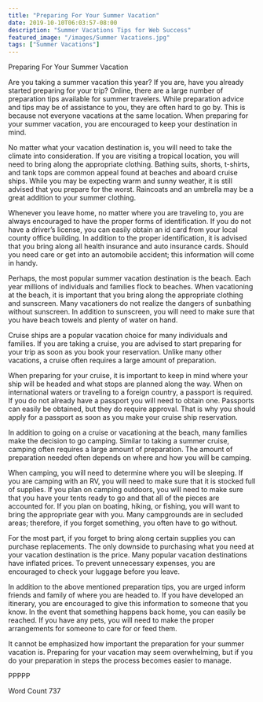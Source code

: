 ```yaml
---
title: "Preparing For Your Summer Vacation"
date: 2019-10-10T06:03:57-08:00
description: "Summer Vacations Tips for Web Success"
featured_image: "/images/Summer Vacations.jpg"
tags: ["Summer Vacations"]
---
```


Preparing For Your Summer Vacation

Are you taking a summer vacation this year?  If you are, have you already started preparing for your trip?  Online, there are a large number of preparation tips available for summer travelers.  While preparation advice and tips may be of assistance to you, they are often hard to go by.  This is because not everyone vacations at the same location.  When preparing for your summer vacation, you are encouraged to keep your destination in mind.  

No matter what your vacation destination is, you will need to take the climate into consideration.  If you are visiting a tropical location, you will need to bring along the appropriate clothing.  Bathing suits, shorts, t-shirts, and tank tops are common appeal found at beaches and aboard cruise ships.  While you may be expecting warm and sunny weather, it is still advised that you prepare for the worst.  Raincoats and an umbrella may be a great addition to your summer clothing.  

Whenever you leave home, no matter where you are traveling to, you are always encouraged to have the proper forms of identification.  If you do not have a driver’s license, you can easily obtain an id card from your local county office building.  In addition to the proper identification, it is advised that you bring along all health insurance and auto insurance cards.  Should you need care or get into an automobile accident; this information will come in handy.

Perhaps, the most popular summer vacation destination is the beach.  Each year millions of individuals and families flock to beaches. When vacationing at the beach, it is important that you bring along the appropriate clothing and sunscreen. Many vacationers do not realize the dangers of sunbathing without sunscreen.  In addition to sunscreen, you will need to make sure that you have beach towels and plenty of water on hand.

Cruise ships are a popular vacation choice for many individuals and families.  If you are taking a cruise, you are advised to start preparing for your trip as soon as you book your reservation.  Unlike many other vacations, a cruise often requires a large amount of preparation.  

When preparing for your cruise, it is important to keep in mind where your ship will be headed and what stops are planned along the way.  When on international waters or traveling to a foreign country, a passport is required.  If you do not already have a passport you will need to obtain one.  Passports can easily be obtained, but they do require approval.  That is why you should apply for a passport as soon as you make your cruise ship reservation.  

In addition to going on a cruise or vacationing at the beach, many families make the decision to go camping.  Similar to taking a summer cruise, camping often requires a large amount of preparation.  The amount of preparation needed often depends on where and how you will be camping.

When camping, you will need to determine where you will be sleeping. If you are camping with an RV, you will need to make sure that it is stocked full of supplies.  If you plan on camping outdoors, you will need to make sure that you have your tents ready to go and that all of the pieces are accounted for.  If you plan on boating, hiking, or fishing, you will want to bring the appropriate gear with you.  Many campgrounds are in secluded areas; therefore, if you forget something, you often have to go without.  

For the most part, if you forget to bring along certain supplies you can purchase replacements.  The only downside to purchasing what you need at your vacation destination is the price.  Many popular vacation destinations have inflated prices. To prevent unnecessary expenses, you are encouraged to check your luggage before you leave.  

In addition to the above mentioned preparation tips, you are urged inform friends and family of where you are headed to.  If you have developed an itinerary, you are encouraged to give this information to someone that you know.  In the event that something happens back home, you can easily be reached.  If you have any pets, you will need to make the proper arrangements for someone to care for or feed them.  

It cannot be emphasized how important the preparation for your summer vacation is. Preparing for your vacation may seem overwhelming, but if you do your preparation in steps the process becomes easier to manage.  

PPPPP

Word Count 737

